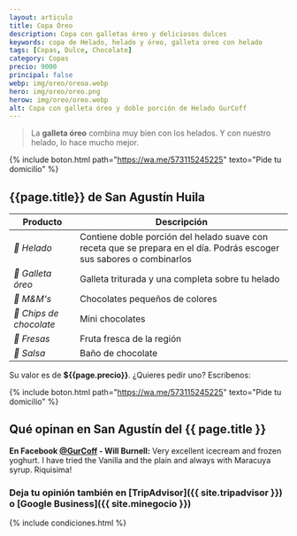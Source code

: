 ```yaml
---
layout: articulo
title: Copa Óreo
description: Copa con galletas óreo y deliciosos dulces
keywords: copa de Helado, helado y óreo, galleta oreo con helado
tags: [Copas, Dulce, Chocolate]
category: Copas
precio: 9000
principal: false
webp: img/oreo/oreoa.webp
hero: img/oreo/oreo.png
herow: img/oreo/oreo.webp
alt: Copa con galleta óreo y doble porción de Helado GurCoff
---
```

>La **galleta óreo** combina muy bien con los helados. Y con nuestro helado, lo hace mucho mejor.

{% include boton.html path="https://wa.me/573115245225" texto="Pide tu domicilio" %}

## {{page.title}} de San Agustín Huila

| Producto | Descripción |
| ----------- | ------ |
| *🍦 Helado* | Contiene doble porción del helado suave con receta que se prepara en el día. Podrás escoger sus sabores o combinarlos |
| *🍪 Galleta óreo* | Galleta triturada y una completa sobre tu helado |
| *🍬 M&M's* | Chocolates pequeños de colores |
| *🌰 Chips de chocolate* | Mini chocolates |
| *🍓 Fresas* | Fruta fresca de la región |
| *🍫 Salsa* | Baño de chocolate |

Su valor es de **${{page.precio}}**. ¿Quieres pedir uno? Escríbenos:

{% include boton.html path="https://wa.me/573115245225" texto="Pide tu domicilio" %}

## Qué opinan en San Agustín del {{ page.title }}

**En Facebook [@GurCoff]({{site.facebook}}) - Will Burnell:** Very excellent icecream and frozen yoghurt. I have tried the Vanilla and the plain and always with Maracuya syrup. Riquisima!

### Deja tu opinión también en [TripAdvisor]({{ site.tripadvisor }}) o [Google Business]({{ site.minegocio }})

{% include condiciones.html %}
